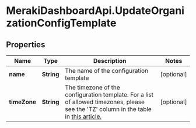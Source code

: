 # MerakiDashboardApi.UpdateOrganizationConfigTemplate

## Properties
Name | Type | Description | Notes
------------ | ------------- | ------------- | -------------
**name** | **String** | The name of the configuration template | [optional] 
**timeZone** | **String** | The timezone of the configuration template. For a list of allowed timezones, please see the 'TZ' column in the table in <a target='_blank' href='https://en.wikipedia.org/wiki/List_of_tz_database_time_zones'>this article.</a> | [optional] 


